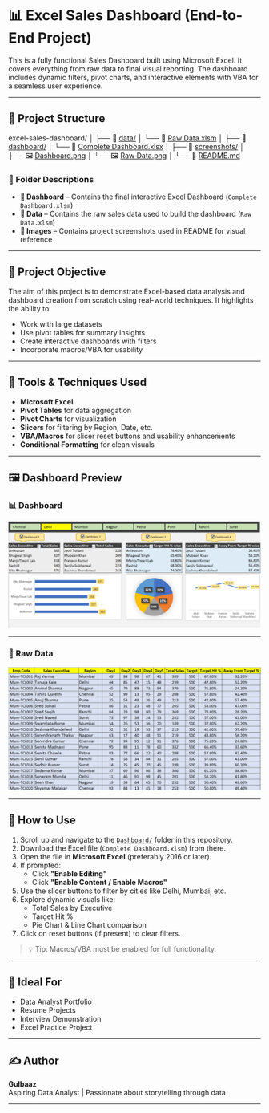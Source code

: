 # 📊 Excel Sales Dashboard (End-to-End Project)

This is a fully functional Sales Dashboard built using Microsoft Excel. It covers everything from raw data to final visual reporting. The dashboard includes dynamic filters, pivot charts, and interactive elements with VBA for a seamless user experience.

---

## 📁 Project Structure

excel-sales-dashboard/
│
├── 📂 [data/](./data/)
│   └── 📄 [Raw Data.xlsm](./data/Raw%20Data.xlsm)
│
├── 📂 [dashboard/](./dashboard/)
│   └── 📄 [Complete Dashboard.xlsx](./dashboard/Complete%20Dashboard.xlsx)
│
├── 📂 [screenshots/](./screenshots/)
│   ├── 🖼️ [Dashboard.png](./screenshots/Dashboard.png)
│   └── 🖼️ [Raw Data.png](./screenshots/Raw%20Data.png)
│
└── 📄 [README.md](./README.md)

### 📁 Folder Descriptions

- **📁 Dashboard** – Contains the final interactive Excel Dashboard (`Complete Dashboard.xlsm`)
- **📁 Data** – Contains the raw sales data used to build the dashboard (`Raw Data.xlsm`)
- **📁 Images** – Contains project screenshots used in README for visual reference

---

## 🧠 Project Objective

The aim of this project is to demonstrate Excel-based data analysis and dashboard creation from scratch using real-world techniques. It highlights the ability to:
- Work with large datasets
- Use pivot tables for summary insights
- Create interactive dashboards with filters
- Incorporate macros/VBA for usability

---

## 🔧 Tools & Techniques Used

- **Microsoft Excel**
- **Pivot Tables** for data aggregation
- **Pivot Charts** for visualization
- **Slicers** for filtering by Region, Date, etc.
- **VBA/Macros** for slicer reset buttons and usability enhancements
- **Conditional Formatting** for clean visuals

---

## 🖼️ Dashboard Preview

### 📊 Dashboard

![Dashboard](Images/Dashboard.png)

---

### 🧾 Raw Data

![Raw Data](Images/Raw%20Data.png)


---

## 🚀 How to Use

1. Scroll up and navigate to the [`Dashboard/`](./Dashboard) folder in this repository.
2. Download the Excel file (`Complete Dashboard.xlsm`) from there.
3. Open the file in **Microsoft Excel** (preferably 2016 or later).
4. If prompted:
   - Click **"Enable Editing"**
   - Click **"Enable Content / Enable Macros"**
5. Use the slicer buttons to filter by cities like Delhi, Mumbai, etc.
6. Explore dynamic visuals like:
   - Total Sales by Executive
   - Target Hit %
   - Pie Chart & Line Chart comparison
7. Click on reset buttons (if present) to clear filters.

> 💡 Tip: Macros/VBA must be enabled for full functionality.

---

## 💼 Ideal For

- Data Analyst Portfolio
- Resume Projects
- Interview Demonstration
- Excel Practice Project

---

## ✍️ Author

**Gulbaaz**  
Aspiring Data Analyst | Passionate about storytelling through data

---


